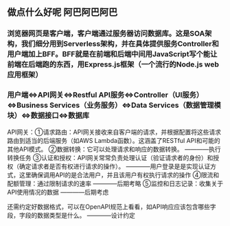 ## 做点什么好呢 阿巴阿巴阿巴

### 浏览器网页是客户端，客户端通过服务器访问数据库。这是SOA架构，我们细分用到Serverless架构，并在具体提供服务Controller和用户端加上BFF。BFF就是在前端和后端中间用JavaScript写个能让前端在后端跑的东西，用Express.js框架（一个流行的Node.js web应用框架）

### 用户端⇔API网关⇔Restful API服务⇔Controller（UI服务）⇔Business Services（业务服务）⇔Data Services（数据管理模块）⇔数据接口⇔数据库

API网关：①请求路由：API网关接收来自客户端的请求，并根据配置将这些请求路由到适当的后端服务（如AWS Lambda函数）。这涵盖了RESTful API和可能的其他API模式。
        ②数据转换：它可以处理请求和响应的数据转换。      ————执行转换任务
        ③认证和授权：API网关常常负责处理认证（验证请求者的身份）和授权（确定请求者是否有权进行请求的操作）。        ————用户登录是是实现认证方式，这里确保调用API的是合法用户，并且该用户有权执行请求的操作
        ④限流和配额管理：通过限制请求的速率           ————后期考略
        ⑤监控和日志记录：收集关于API使用情况的数据    ————后期考虑

还需约定好数据格式，可以在OpenAPI规范上看看，如API响应应该包含哪些字段，字段的数据类型是什么。        ————设计约定
